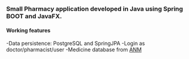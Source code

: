 <h3>Small Pharmacy application developed in Java using Spring BOOT and JavaFX.</h3>

<h4>Working features</h4>
-Data persistence: PostgreSQL and SpringJPA
-Login as doctor/pharmacist/user
-Medicine database from <a href="https://www.anm.ro/nomenclator/medicamente">ANM</a>
